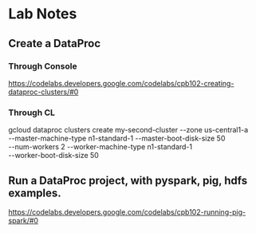 # Lab Notes
## Create a DataProc 
### Through Console
https://codelabs.developers.google.com/codelabs/cpb102-creating-dataproc-clusters/#0
### Through CL
gcloud dataproc clusters create my-second-cluster --zone us-central1-a \
        --master-machine-type n1-standard-1 --master-boot-disk-size 50 \
        --num-workers 2 --worker-machine-type n1-standard-1 \
        --worker-boot-disk-size 50 
## Run a DataProc project, with pyspark, pig, hdfs examples.
https://codelabs.developers.google.com/codelabs/cpb102-running-pig-spark/#0
